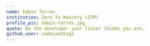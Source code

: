 ```yaml
---
name: Edwin Torres
institution: Zero To Mastery (ZTM)
profile_pic: edwin-torres.jpg
quote: Be the developer your linter thinks you are.
github_user: codesandtags
---
```

